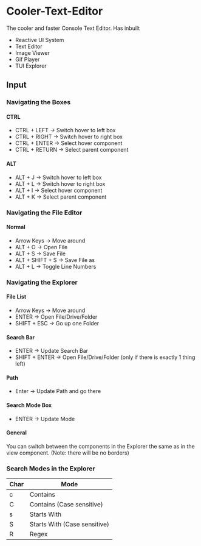 # Cooler-Text-Editor

The cooler and faster Console Text Editor.
Has inbuilt
* Reactive UI System
* Text Editor
* Image Viewer
* Gif Player
* TUI Explorer





## Input

### Navigating the Boxes

#### CTRL

* CTRL + LEFT -> Switch hover to left box
* CTRL + RIGHT -> Switch hover to right box
* CTRL + ENTER -> Select hover component
* CTRL + RETURN -> Select parent component


#### ALT
* ALT + J -> Switch hover to left box
* ALT + L -> Switch hover to right box
* ALT + I -> Select hover component
* ALT + K -> Select parent component




### Navigating the File Editor

#### Normal

* Arrow Keys -> Move around
* ALT + O -> Open File
* ALT + S -> Save File
* ALT + SHIFT + S -> Save File as
* ALT + L -> Toggle Line Numbers



### Navigating the Explorer

#### File List
* Arrow Keys -> Move around
* ENTER -> Open File/Drive/Folder
* SHIFT + ESC -> Go up one Folder

#### Search Bar
* ENTER -> Update Search Bar
* SHIFT + ENTER -> Open File/Drive/Folder (only if there is exactly 1 thing left)

#### Path
* Enter -> Update Path and go there


#### Search Mode Box
* ENTER -> Update Mode


#### General
You can switch between the components in the Explorer the same as in the view component.
(Note: there will be no borders)

### Search Modes in the Explorer
|Char|Mode|
|----|----|
|c   |Contains|
|C   |Contains (Case sensitive)|
|s   |Starts With|
|S   |Starts With (Case sensitive)|
|R   |Regex|





